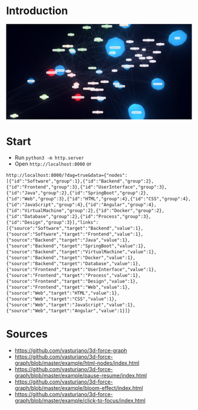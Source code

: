 # Introduction
![Screenshot](screenshot.png?raw=true "Screenshot")

# Start
* Run `python3 -m http.server`
* Open `http://localhost:8000` or 
```
http://localhost:8000/?dag=true&data={"nodes":[{"id":"Software","group":1},{"id":"Backend","group":2},{"id":"Frontend","group":3},{"id":"UserInterface","group":3},{"id":"Java","group":2},{"id":"SpringBoot","group":2},{"id":"Web","group":3},{"id":"HTML","group":4},{"id":"CSS","group":4},{"id":"JavaScript","group":4},{"id":"Angular","group":4},{"id":"VirtualMachine","group":2},{"id":"Docker","group":2},{"id":"Database","group":2},{"id":"Process","group":3},{"id":"Design","group":3}],"links":[{"source":"Software","target":"Backend","value":1},{"source":"Software","target":"Frontend","value":1},{"source":"Backend","target":"Java","value":1},{"source":"Backend","target":"SpringBoot","value":1},{"source":"Backend","target":"VirtualMachine","value":1},{"source":"Backend","target":"Docker","value":1},{"source":"Backend","target":"Database","value":1},{"source":"Frontend","target":"UserInterface","value":1},{"source":"Frontend","target":"Process","value":1},{"source":"Frontend","target":"Design","value":1},{"source":"Frontend","target":"Web","value":1},{"source":"Web","target":"HTML","value":1},{"source":"Web","target":"CSS","value":1},{"source":"Web","target":"JavaScript","value":1},{"source":"Web","target":"Angular","value":1}]}
```

# Sources
* https://github.com/vasturiano/3d-force-graph
* https://github.com/vasturiano/3d-force-graph/blob/master/example/html-nodes/index.html
* https://github.com/vasturiano/3d-force-graph/blob/master/example/pause-resume/index.html
* https://github.com/vasturiano/3d-force-graph/blob/master/example/bloom-effect/index.html
* https://github.com/vasturiano/3d-force-graph/blob/master/example/click-to-focus/index.html
